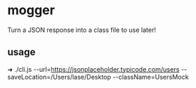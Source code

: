 # mogger
Turn a JSON response into a class file to use later!

## usage
➜ ./cli.js --url=https://jsonplaceholder.typicode.com/users --saveLocation=/Users/lase/Desktop --className=UsersMock
